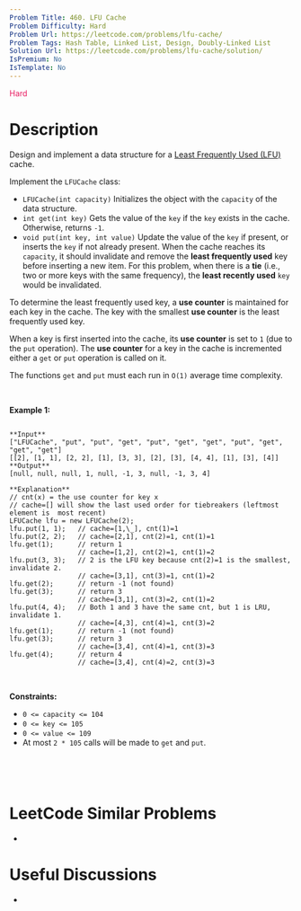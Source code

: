 ```yaml
---
Problem Title: 460. LFU Cache
Problem Difficulty: Hard
Problem Url: https://leetcode.com/problems/lfu-cache/
Problem Tags: Hash Table, Linked List, Design, Doubly-Linked List
Solution Url: https://leetcode.com/problems/lfu-cache/solution/
IsPremium: No
IsTemplate: No
---
```


<span style="color: rgb(233, 30, 99);">Hard</span>

# Description

Design and implement a data structure for a [Least Frequently Used (LFU)](https://en.wikipedia.org/wiki/Least_frequently_used) cache.


Implement the `LFUCache` class:


* `LFUCache(int capacity)` Initializes the object with the `capacity` of the data structure.
* `int get(int key)` Gets the value of the `key` if the `key` exists in the cache. Otherwise, returns `-1`.
* `void put(int key, int value)` Update the value of the `key` if present, or inserts the `key` if not already present. When the cache reaches its `capacity`, it should invalidate and remove the **least frequently used** key before inserting a new item. For this problem, when there is a **tie** (i.e., two or more keys with the same frequency), the **least recently used** `key` would be invalidated.


To determine the least frequently used key, a **use counter** is maintained for each key in the cache. The key with the smallest **use counter** is the least frequently used key.


When a key is first inserted into the cache, its **use counter** is set to `1` (due to the `put` operation). The **use counter** for a key in the cache is incremented either a `get` or `put` operation is called on it.


The functions `get` and `put` must each run in `O(1)` average time complexity.


 


**Example 1:**



```

**Input**
["LFUCache", "put", "put", "get", "put", "get", "get", "put", "get", "get", "get"]
[[2], [1, 1], [2, 2], [1], [3, 3], [2], [3], [4, 4], [1], [3], [4]]
**Output**
[null, null, null, 1, null, -1, 3, null, -1, 3, 4]

**Explanation**
// cnt(x) = the use counter for key x
// cache=[] will show the last used order for tiebreakers (leftmost element is  most recent)
LFUCache lfu = new LFUCache(2);
lfu.put(1, 1);   // cache=[1,\_], cnt(1)=1
lfu.put(2, 2);   // cache=[2,1], cnt(2)=1, cnt(1)=1
lfu.get(1);      // return 1
                 // cache=[1,2], cnt(2)=1, cnt(1)=2
lfu.put(3, 3);   // 2 is the LFU key because cnt(2)=1 is the smallest, invalidate 2.
                 // cache=[3,1], cnt(3)=1, cnt(1)=2
lfu.get(2);      // return -1 (not found)
lfu.get(3);      // return 3
                 // cache=[3,1], cnt(3)=2, cnt(1)=2
lfu.put(4, 4);   // Both 1 and 3 have the same cnt, but 1 is LRU, invalidate 1.
                 // cache=[4,3], cnt(4)=1, cnt(3)=2
lfu.get(1);      // return -1 (not found)
lfu.get(3);      // return 3
                 // cache=[3,4], cnt(4)=1, cnt(3)=3
lfu.get(4);      // return 4
                 // cache=[3,4], cnt(4)=2, cnt(3)=3

```

 


**Constraints:**


* `0 <= capacity <= 104`
* `0 <= key <= 105`
* `0 <= value <= 109`
* At most `2 * 105` calls will be made to `get` and `put`.


 


 

# LeetCode Similar Problems

- []()

# Useful Discussions

- []()
